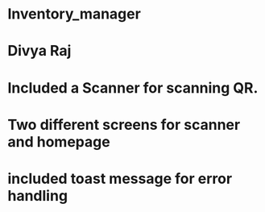 # Inventory_manager
# Divya Raj
# Included a Scanner for scanning QR.
# Two different screens for scanner and homepage
# included toast message for error handling
